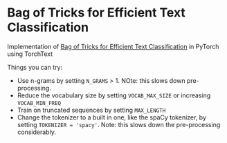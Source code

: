# Bag of Tricks for Efficient Text Classification

Implementation of [Bag of Tricks for Efficient Text Classification](https://arxiv.org/abs/1607.01759) in PyTorch using TorchText

Things you can try:

- Use n-grams by setting `N_GRAMS` > 1. NOte: this slows down pre-processing.
- Reduce the vocabulary size by setting `VOCAB_MAX_SIZE` or increasing `VOCAB_MIN_FREQ`
- Train on truncated sequences by setting `MAX_LENGTH`
- Change the tokenizer to a built in one, like the spaCy tokenizer, by setting `TOKENIZER = 'spacy'`. Note: this slows down the pre-processing considerably.

